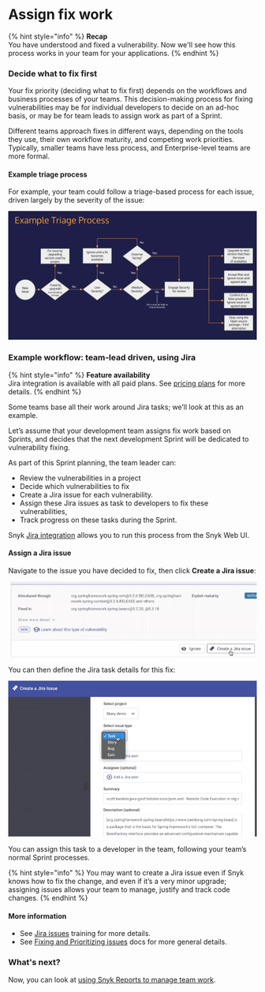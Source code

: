 # Assign fix work

{% hint style="info" %}
**Recap**\
You have understood and fixed a vulnerability. Now we'll see how this process works in your team for your applications.
{% endhint %}

### Decide what to fix first

Your fix priority (deciding what to fix first) depends on the workflows and business processes of your teams. This decision-making process for fixing vulnerabilities may be for individual developers to decide on an ad-hoc basis, or may be for team leads to assign work as part of a Sprint.

Different teams approach fixes in different ways, depending on the tools they use, their own workflow maturity, and competing work priorities. Typically, smaller teams have less process, and Enterprise-level teams are more formal.

#### Example triage process

For example, your team could follow a triage-based process for each issue, driven largely by the severity of the issue:

![](<../../.gitbook/assets/image (402).png>)

### Example workflow: team-lead driven, using Jira

{% hint style="info" %}
**Feature availability**\
Jira integration is available with all paid plans. See [pricing plans](https://snyk.io/plans/) for more details.
{% endhint %}

Some teams base all their work around Jira tasks; we’ll look at this as an example.

Let’s assume that your development team assigns fix work based on Sprints, and decides that the next development Sprint will be dedicated to vulnerability fixing.

As part of this Sprint planning, the team leader can:

* Review the vulnerabilities in a project
* Decide which vulnerabilities to fix
* Create a Jira issue for each vulnerability.
* Assign these Jira issues as task to developers to fix these vulnerabilities,
* Track progress on these tasks during the Sprint.

Snyk [Jira integration](https://docs.snyk.io/integrations/notifications-ticketing-system-integrations/jira) allows you to run this process from the Snyk Web UI.

#### Assign a Jira issue

Navigate to the issue you have decided to fix, then click **Create a Jira issue**:

![](<../../.gitbook/assets/image (221) (1) (2) (1) (1) (1).png>)

You can then define the Jira task details for this fix:

![](<../../.gitbook/assets/image (168).png>)

You can assign this task to a developer in the team, following your team’s normal Sprint processes.

{% hint style="info" %}
You may want to create a Jira issue even if Snyk knows how to fix the change, and even if it’s a very minor upgrade; assigning issues allows your team to manage, justify and track code changes.
{% endhint %}

#### More information

* See [Jira issues](https://training.snyk.io/learn/course/introduction-to-the-snyk-ui/issue-fix-options/open-source-fix-advice?page=2) training for more details.
* See [Fixing and Prioritizing issues](https://docs.snyk.io/features/fixing-and-prioritizing-issues) docs for more general details.

### What's next?

Now, you can look at [using Snyk Reports to manage team work](manage-team-work-using-reports.md).
